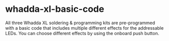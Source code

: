 # whadda-xl-basic-code
All three Whadda XL soldering &amp; programming kits are pre-programmed with a basic code that includes multiple different effects for the addressable LEDs. You can choose different effects by using the onboard push button.
